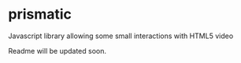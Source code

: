 # prismatic
Javascript library allowing some small interactions with HTML5 video

Readme will be updated soon. 
